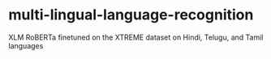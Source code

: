 # multi-lingual-language-recognition
XLM RoBERTa finetuned on the XTREME dataset on Hindi, Telugu, and Tamil languages
